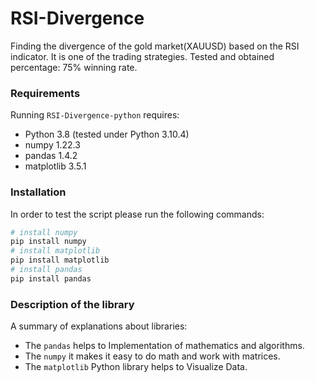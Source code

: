 # RSI-Divergence
Finding the divergence of the gold market(XAUUSD) based on the RSI indicator. It is one of the trading strategies. Tested and obtained percentage: 75% winning rate.

### Requirements
Running `RSI-Divergence-python` requires:
* Python 3.8 (tested under Python 3.10.4)
* numpy 1.22.3
* pandas 1.4.2
* matplotlib 3.5.1

### Installation
In order to test the script please run the following commands:
```sh
# install numpy
pip install numpy
# install matplotlib
pip install matplotlib
# install pandas
pip install pandas
```

### Description of the library
A summary of explanations about libraries:
* The `pandas` helps to Implementation of mathematics and algorithms.
* The `numpy` it makes it easy to do math and work with matrices.
* The `matplotlib` Python  library helps to Visualize Data.
